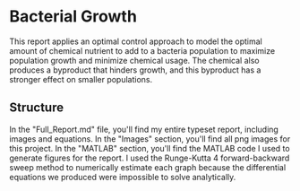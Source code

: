 # Bacterial Growth
This report applies an optimal control approach to model the optimal amount of chemical nutrient to add to a bacteria population to maximize population growth and minimize chemical usage. The chemical also produces a byproduct that hinders growth, and this byproduct has a stronger effect on smaller populations.

## Structure
In the "Full_Report.md" file, you'll find my entire typeset report, including images and equations.
In the "Images" section, you'll find all png images for this project.
In the "MATLAB" section, you'll find the MATLAB code I used to generate figures for the report. I used the Runge-Kutta 4 forward-backward sweep method to numerically estimate each graph because the differential equations we produced were impossible to solve analytically.
